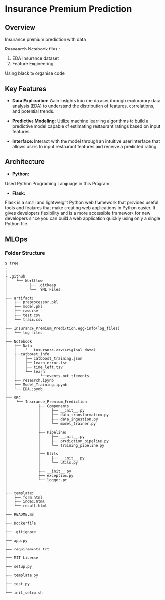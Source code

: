 # Insurance Premium Prediction

## Overview

Insurance premium prediction with data

Reasearch Notebook files :

1. EDA Insurance dataset
2. Feature Engineering

Using black to organise code

## Key Features

- **Data Exploration:** Gain insights into the dataset through exploratory data analysis (EDA) to understand the distribution of features, correlations, and potential trends.

- **Predictive Modeling:** Utilize machine learning algorithms to build a predictive model capable of estimating restaurant ratings based on input features.

- **Interface:** Interact with the model through an intuitive user interface that allows users to input restaurant features and receive a predicted rating.

## Architecture

- **Python:**

Used Python Programing Language in this Program.

- **Flask:**

Flask is a small and lightweight Python web framework that provides useful tools and features that make creating web applications in Python easier. It gives developers flexibility and is a more accessible framework for new developers since you can build a web application quickly using only a single Python file.

## MLOps

### Folder Structure

```console
$ tree
.
│
├ .github
│    └── Workflow
│          ├── .gitkeep
│	       └──  YML Files
│
├── artifacts
│   ├── preprocessor.pkl
│   ├── model.pkl
│   ├── raw.csv
│   ├── test.csv
│   └── train.csv
│
├── Insurance_Premium_Prediction.egg-info(log_files)
│   └── log files
│
├── Notebook
│   ├── Data
│   │    └── insurance.csv(original data)
│   ├──catboost_info
│   │    │── catboost_training.json
│   │    │── learn_error.tsv
│   │    │── time_left.tsv
│   │    └── learn
│   │           └──events.out.tfevents
│   ├── research.ipynb
│   ├── Model_Training.ipynb
│   └── EDA.ipynb
│
├── SRC
│    └── Insurance_Premium_Prediction
│              ├── Components
│              │     ├── __init__.py
│              │     ├── data_transformation.py
│              │     ├── data_ingestion.py
│              │     └── model_trainer.py
│              │
│              ├── Pipelines
│              │     ├── __init__.py
│              │     ├── prediction_pipeline.py
│              │     └── training_pipeline.py
│              │
│              │── Utils
│              │     ├── __init__.py
│              │     └── utils.py
│              │
│              ├── __init__.py
│              ├── exception.py
│              └── logger.py
│
│
├── templates
│   ├── form.html
│   ├── index.html
│   └── result.html
│
├── README.md
│
├── Dockerfile
│
├── .gitignore
│
├── app.py
│
├── requirements.txt
│
├── MIT License
│
├── setup.py
│
├── template.py
│
├── test.py
│
└── init_setup.sh
```
